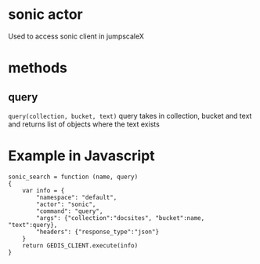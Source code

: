 # sonic actor

Used to access sonic client in jumpscaleX


# methods

## query

```query(collection, bucket, text)```
query takes in collection, bucket and text and returns list of objects where the text exists


# Example in Javascript

```
sonic_search = function (name, query)
{
    var info = {
        "namespace": "default",
        "actor": "sonic",
        "command": "query",
        "args": {"collection":"docsites", "bucket":name, "text":query},
        "headers": {"response_type":"json"}
    }
    return GEDIS_CLIENT.execute(info)
}
```